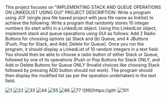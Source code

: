 This project focuses on "IMPLEMENTING STACK AND QUEUE OPERATIONS ON LINKEDLIST USING GUI"
PROJECT DESCRIPTION:
Write a program using JCF (single java file based project with java file name as linklist) to achieve the following:
Write a program that randomly stores 10 integer numbers (to start with) in a LinkedList object. Using this LinkedList object, implement stack and queue operations using GUI as follows: Add 2 Radio Buttons for choosing options (a) Stack and (b) Queue, and 4 JButtons (Push, Pop for Stack, and Add, Delete for Queue).
Once you run the program, it should display a LinkedList of 10 random integers in a text field. You should then be able to choose a radio button of either Stack or Queue, followed by one of its operations (Push or Pop Buttons for Stack ONLY, and Add or Delete Buttons for Queue ONLY (Invalid choices like choosing Stack followed by pressing ADD button should not work). The program should then display the modified list (as per the operation undertaken) in the text field.

![1](https://github.com/user-attachments/assets/7ae71b5c-1f9f-4e84-a5e5-98ad8a83756b)
![22](https://github.com/user-attachments/assets/451078d4-6fed-4a42-a7e1-338f02eef0a3)
![33](https://github.com/user-attachments/assets/7cc07173-7b6c-4cbf-b3f9-06fd93dfc328)
![44](https://github.com/user-attachments/assets/773556e1-81f9-4c71-9fc0-898daf6d116c)
![55](https://github.com/user-attachments/assets/2f1d3a2a-916a-4f22-8e7e-7f46bc537a65)
![66](https://github.com/user-attachments/assets/7e32a020-5b30-4cb5-a727-171aabf06c6c)
![77](https://github.com/user-attachments/assets/0b0f902d-6911-46e5-b09b-0127e27df2e1)
![99](https://gith
![101](https://github.com/user-attachments/assets/315f2a98-eb1d-4e24-b137-5b757fdef36a)
